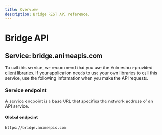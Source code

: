 ```yaml
---
title: Overview
description: Bridge REST API reference.
---
```


# Bridge API

## Service: bridge.animeapis.com

To call this service, we recommend that you use the Animeshon-provided [client libraries](/libraries/welcome). If your application needs to use your own libraries to call this service, use the following information when you make the API requests.

### Service endpoint

A service endpoint is a base URL that specifies the network address of an API service. 

#### Global endpoint

`https://bridge.animeapis.com`
